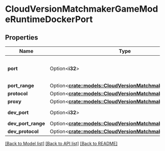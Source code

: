# CloudVersionMatchmakerGameModeRuntimeDockerPort

## Properties

Name | Type | Description | Notes
------------ | ------------- | ------------- | -------------
**port** | Option<**i32**> | The port number to connect to.  ### Related - cloud.version.matchmaker.PortProtocol - cloud.version.matchmaker.ProxyKind | [optional]
**port_range** | Option<[**crate::models::CloudVersionMatchmakerPortRange**](CloudVersionMatchmakerPortRange.md)> |  | [optional]
**protocol** | Option<[**crate::models::CloudVersionMatchmakerPortProtocol**](CloudVersionMatchmakerPortProtocol.md)> |  | [optional]
**proxy** | Option<[**crate::models::CloudVersionMatchmakerProxyKind**](CloudVersionMatchmakerProxyKind.md)> |  | [optional]
**dev_port** | Option<**i32**> | _Configures Tivet CLI behavior. Has no effect on server behavior._ | [optional]
**dev_port_range** | Option<[**crate::models::CloudVersionMatchmakerPortRange**](CloudVersionMatchmakerPortRange.md)> |  | [optional]
**dev_protocol** | Option<[**crate::models::CloudVersionMatchmakerPortProtocol**](CloudVersionMatchmakerPortProtocol.md)> |  | [optional]

[[Back to Model list]](../README.md#documentation-for-models) [[Back to API list]](../README.md#documentation-for-api-endpoints) [[Back to README]](../README.md)


